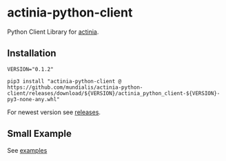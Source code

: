 # actinia-python-client

Python Client Library for [actinia](https://actinia.mundialis.de/).

## Installation

```
VERSION="0.1.2"

pip3 install "actinia-python-client @ https://github.com/mundialis/actinia-python-client/releases/download/${VERSION}/actinia_python_client-${VERSION}-py3-none-any.whl"
```
For newest version see [releases](https://github.com/mundialis/actinia-python-client/releases).

## Small Example

See [examples](https://mundialis.github.io/actinia-python-client/03_quickstart)
